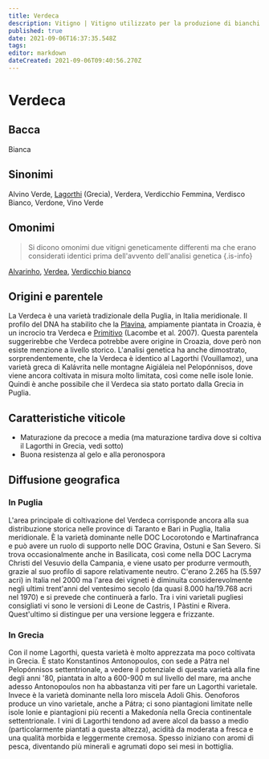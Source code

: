 ```yaml
---
title: Verdeca
description: Vitigno | Vitigno utilizzato per la produzione di bianchi "leggeri" in Puglia e, con il nome "Lagorthi", in Grecia.
published: true
date: 2021-09-06T16:37:35.548Z
tags: 
editor: markdown
dateCreated: 2021-09-06T09:40:56.270Z
---
```


# Verdeca

## Bacca
Bianca

## Sinonimi
Alvino Verde, [Lagorthi](/vitigni/bacca-bianca/lagorthi) (Grecia), Verdera, Verdicchio Femmina, Verdisco Bianco, Verdone, Vino Verde

## Omonimi
> Si dicono omonimi due vitigni geneticamente differenti ma che erano considerati identici prima dell'avvento dell'analisi genetica
{.is-info}

[Alvarinho](/vitigni/bacca-bianca/alvarinho), [Verdea](/vitigni/bacca-bianca/verdea), [Verdicchio bianco](/vitigni/Italia/verdicchio-bianco)

## Origini e parentele
La Verdeca è una varietà tradizionale della Puglia, in Italia meridionale. Il profilo del DNA ha stabilito che la [Plavina](/vitigni/bacca-bianca/plavina), ampiamente piantata in Croazia, è un incrocio tra Verdeca e [Primitivo](/vitigni/Italia/primitivo) (Lacombe et al. 2007). Questa parentela suggerirebbe che Verdeca potrebbe avere origine in Croazia, dove però non esiste menzione a livello storico. L'analisi genetica ha anche dimostrato, sorprendentemente, che la Verdeca è identico al Lagorthi (Vouillamoz), una varietà greca di Kalávrita nelle montagne Aigiáleia nel Pelopónnisos, dove viene ancora coltivata in misura molto limitata, così come nelle isole Ionie. Quindi è anche possibile che il Verdeca sia stato portato dalla Grecia in Puglia.

## Caratteristiche viticole

- Maturazione da precoce a media (ma maturazione tardiva dove si coltiva il Lagorthi in Grecia, vedi sotto)
- Buona resistenza al gelo e alla peronospora

## Diffusione geografica

### In Puglia
L'area principale di coltivazione del Verdeca corrisponde ancora alla sua distribuzione storica nelle province di Taranto e Bari in Puglia, Italia meridionale. È la varietà dominante nelle DOC Locorotondo e Martinafranca e può avere un ruolo di supporto nelle DOC Gravina, Ostuni e San Severo. Si trova occasionalmente anche in Basilicata, così come nella DOC Lacryma Christi del Vesuvio della Campania, e viene usato per produrre vermouth, grazie al suo profilo di sapore relativamente neutro. C'erano 2.265 ha (5.597 acri) in Italia nel 2000 ma l'area dei vigneti è diminuita considerevolmente negli ultimi trent'anni del ventesimo secolo (da quasi 8.000 ha/19.768 acri nel 1970) e si prevede che continuerà a farlo. Tra i vini varietali pugliesi consigliati vi sono le versioni di Leone de Castris, I Pàstini e Rivera. Quest'ultimo si distingue per una versione leggera e frizzante.

### In Grecia

Con il nome Lagorthi, questa varietà è molto apprezzata ma poco coltivata in Grecia. È stato Konstantinos Antonopoulos, con sede a Pátra nel Pelopónnisos settentrionale, a vedere il potenziale di questa varietà alla fine degli anni '80, piantata in alto a 600-900 m sul livello del mare, ma anche adesso Antonopoulos non ha abbastanza viti per fare un Lagorthi varietale. Invece è la varietà dominante nella loro miscela Adoli Ghis. Oenoforos produce un vino varietale, anche a Pátra; ci sono piantagioni limitate nelle isole Ionie e piantagioni più recenti a Makedonía nella Grecia continentale settentrionale. I vini di Lagorthi tendono ad avere alcol da basso a medio (particolarmente piantati a questa altezza), acidità da moderata a fresca e una qualità morbida e leggermente cremosa. Spesso iniziano con aromi di pesca, diventando più minerali e agrumati dopo sei mesi in bottiglia.